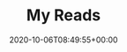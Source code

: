 ---
title: "My Reads"
description: "The Doks Blog."
date: 2020-10-06T08:49:55+00:00
lastmod: 2020-10-06T08:49:55+00:00
draft: false
images: []
books: [{
    title: "A Promised Land",
    author: "Barack Obama",
    image: "https://gowrishankarin.github.io/gowrishankarin_2/reads/images/a_promised_land.png"
}, 
{
    title: "Evolve Your Brain",
    author: "Joe Dispenza",
    image: "https://gowrishankarin.github.io/gowrishankarin_2/reads/images/evolve_your_brain.jpg"
}, 
{
    title: "Mossad",
    author: "Michael Zohar, Nissim Mishal",
    image: "https://gowrishankarin.github.io/gowrishankarin_2/reads/images/mossad.jpg"
}, 
{
    title: "The Gene",
    author: "Siddhartha Mukherjee",
    image: "https://gowrishankarin.github.io/gowrishankarin_2/reads/images/the_gene.jpg"
}, 


{
    title: "Outliers",
    author: "Malcom Gladwell",
    image: "https://gowrishankarin.github.io/gowrishankarin_2/reads/images/outliers.jpg"
}, 
{
    title: "Americanah",
    author: "Chimamanda Ngouzi Adichie",
    image: "https://gowrishankarin.github.io/gowrishankarin_2/reads/images/americanah.jpg"
}, 
{
    title: "My Gita",
    author: "Devdutt Pattanaik",
    image: "https://gowrishankarin.github.io/gowrishankarin_2/reads/images/my_gita.jpg"
}, 
{
    title: "Talking to Strangers",
    author: "Malcom Gladwell",
    image: "https://gowrishankarin.github.io/gowrishankarin_2/reads/images/talking_to_strangers.jpg"
}, 


{
    title: "Surely You're Joking, Mr.Feynman",
    author: "Richard P. Feynman",
    image: "https://gowrishankarin.github.io/gowrishankarin_2/reads/images/surely_you_are_joking.jpg"
}, 
{
    title: "Teachings of Vivekananda",
    author: "Vivekananda",
    image: "https://gowrishankarin.github.io/gowrishankarin_2/reads/images/teachings_of_vivekananda.jpg"
}, 
{
    title: "A Short History of Nearly Everything",
    author: "Bill Bryson",
    image: "https://gowrishankarin.github.io/gowrishankarin_2/reads/images/short_history_everything.jpg"
}, 
{
    title: "How to Win Friends and Influence People",
    author: "Dale Carnegie",
    image: "https://gowrishankarin.github.io/gowrishankarin_2/reads/images/how_to_win_friends.jpg"
}, 


{
    title: "Down Memory Lane",
    author: "Parthasarathi Rajagopalachari",
    image: "https://gowrishankarin.github.io/gowrishankarin_2/reads/images/down_memory_lane.jpg"
}, 
{
    title: "Reality At Dawn",
    author: "Ram Chandra of Shahjahanpur",
    image: "https://gowrishankarin.github.io/gowrishankarin_2/reads/images/reality_at_dawn.jpg"
}, 
{
    title: "My Master",
    author: "Parthasarathi Rajagopalachari",
    image: "https://gowrishankarin.github.io/gowrishankarin_2/reads/images/my_master.jpg"
}, 
{
    title: "சிங்கநெஞ்சம் (Tamil)",
    author: "Parthasarathi Rajagopalachari",
    image: "https://gowrishankarin.github.io/gowrishankarin_2/reads/images/singa_nenjam.jpg"
}, 



{
    title: "The Vegetarian",
    author: "Han Kang",
    image: "https://gowrishankarin.github.io/gowrishankarin_2/reads/images/the_vegetarian.jpg"
}, 
{
    title: "Sapiens",
    author: "Yuval Noah Harari",
    image: "https://gowrishankarin.github.io/gowrishankarin_2/reads/images/sapiens.jpg"
}, 
{
    title: "Disgrace",
    author: "John Maxwell Coetzee",
    image: "https://gowrishankarin.github.io/gowrishankarin_2/reads/images/disgrace.jpg"
}, 
{
    title: "Homo Deus",
    author: "Yuval Noah Harari",
    image: "https://gowrishankarin.github.io/gowrishankarin_2/reads/images/homo_deus.jpg"
}, 


{
    title: "21 Lessons for the 21st Century",
    author: "Yuval Noah Harari",
    image: "https://gowrishankarin.github.io/gowrishankarin_2/reads/images/21_lessons_21_century.jpg"
}, 
{
    title: "One Hundred Years of Solitude",
    author: "Gabriel García Márquez",
    image: "https://gowrishankarin.github.io/gowrishankarin_2/reads/images/100_years_solitude.jpg"
}, 
{
    title: "The Subtle Art of Not Giving a Fuck",
    author: "Mark Manson",
    image: "https://gowrishankarin.github.io/gowrishankarin_2/reads/images/the_subtle_art_of_not_giving.png"
}, 
{
    title: "The Man Who Knew Infinity",
    author: "Robert Kanigel",
    image: "https://gowrishankarin.github.io/gowrishankarin_2/reads/images/man_who_knew_infinity.jpg"
}, 

{
    title: "Straight from the Gut",
    author: "John F. Welch",
    image: "https://gowrishankarin.github.io/gowrishankarin_2/reads/images/straight_from_the_gut.jpg"
}, 
{
    title: "Metamorphosis",
    author: "Franz Kafka",
    image: "https://gowrishankarin.github.io/gowrishankarin_2/reads/images/metamorphosis.jpg"
}, 
{
    title: "On The Beach",
    author: "Nevil Shute",
    image: "https://gowrishankarin.github.io/gowrishankarin_2/reads/images/on_the_beach.jpg"
}, 
{
    title: "Made in Japan",
    author: "Akio Morita",
    image: "https://gowrishankarin.github.io/gowrishankarin_2/reads/images/made_in_japan.jpg"
}, 



{
    title: "First, Break All The Rules",
    author: "Marcus Buckingham, Curt Coffman",
    image: "https://gowrishankarin.github.io/gowrishankarin_2/reads/images/first_break_all_rules.jpg"
}, 
{
    title: "The Monk Who Sold His Ferrari",
    author: "Robin Sharma",
    image: "https://gowrishankarin.github.io/gowrishankarin_2/reads/images/monk_sold_ferrari.jpg"
}, 
{
    title: "The Difficulty of Being Good",
    author: "Gurcharan Das",
    image: "https://gowrishankarin.github.io/gowrishankarin_2/reads/images/difficulty_of_being_good.jpg"
}, 
{
    title: "Iacocca: An Autobiography",
    author: "Lee Iacocca",
    image: "https://gowrishankarin.github.io/gowrishankarin_2/reads/images/iacocca.jpg"
}, 



{
    title: "Tuesdays with Morrie",
    author: "Mitch Albom",
    image: "https://gowrishankarin.github.io/gowrishankarin_2/reads/images/tuesdays_with_morrie.jpg"
}, 
{
    title: "Julian Assange: The Unauthorised Autobiography",
    author: "Andrew O'Hagan and Julian Assange",
    image: "https://gowrishankarin.github.io/gowrishankarin_2/reads/images/julian_assange.jpg"
}
]
---